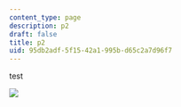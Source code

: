 ```yaml
---
content_type: page
description: p2
draft: false
title: p2
uid: 95db2adf-5f15-42a1-995b-d65c2a7d96f7
---
```

test

![](https://pbs.twimg.com/media/E4OzGLfX0AoMeuD.jpg)